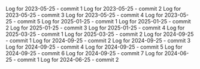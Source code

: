 Log for 2023-05-25 - commit 1
Log for 2023-05-25 - commit 2
Log for 2023-05-25 - commit 3
Log for 2023-05-25 - commit 4
Log for 2023-05-25 - commit 5
Log for 2025-01-25 - commit 1
Log for 2025-01-25 - commit 2
Log for 2025-01-25 - commit 3
Log for 2025-01-25 - commit 4
Log for 2025-03-25 - commit 1
Log for 2025-03-25 - commit 2
Log for 2024-09-25 - commit 1
Log for 2024-09-25 - commit 2
Log for 2024-09-25 - commit 3
Log for 2024-09-25 - commit 4
Log for 2024-09-25 - commit 5
Log for 2024-09-25 - commit 6
Log for 2024-09-25 - commit 7
Log for 2024-06-25 - commit 1
Log for 2024-06-25 - commit 2
